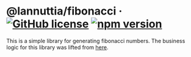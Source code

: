  # @lannuttia/fibonacci &middot; [![GitHub license](https://img.shields.io/badge/license-MIT-blue.svg)](https://github.com/lannuttia/fibonacci/blob/master/LICENSE) [![npm version](https://img.shields.io/npm/v/@lannuttia/fibonacci.svg?style=flat)](https://www.npmjs.com/package/@lannuttia/fibonacci)

 This is a simple library for generating fibonacci numbers. The business logic for this library was lifted from [here](https://developer.mozilla.org/en-US/docs/Web/JavaScript/Guide/Iterators_and_Generators).